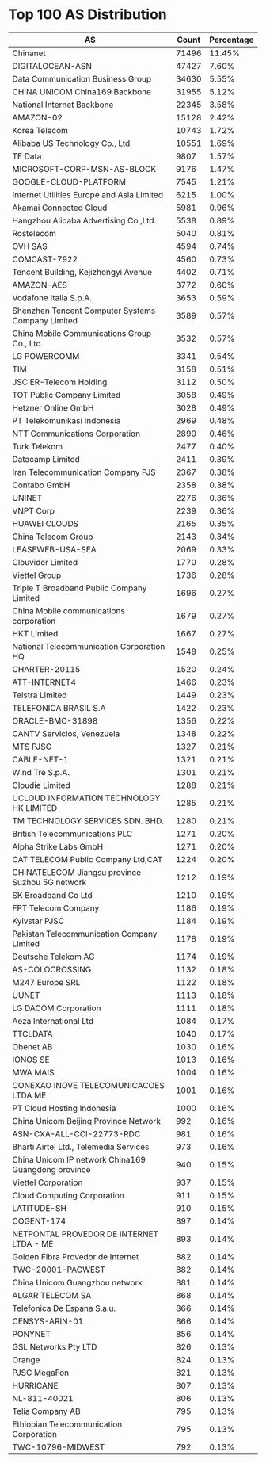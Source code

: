 # Top 100 AS Distribution
| AS | Count | Percentage |
|----|----|----|
| Chinanet | 71496 | 11.45% |
| DIGITALOCEAN-ASN | 47427 | 7.60% |
| Data Communication Business Group | 34630 | 5.55% |
| CHINA UNICOM China169 Backbone | 31955 | 5.12% |
| National Internet Backbone | 22345 | 3.58% |
| AMAZON-02 | 15128 | 2.42% |
| Korea Telecom | 10743 | 1.72% |
| Alibaba US Technology Co., Ltd. | 10551 | 1.69% |
| TE Data | 9807 | 1.57% |
| MICROSOFT-CORP-MSN-AS-BLOCK | 9176 | 1.47% |
| GOOGLE-CLOUD-PLATFORM | 7545 | 1.21% |
| Internet Utilities Europe and Asia Limited | 6215 | 1.00% |
| Akamai Connected Cloud | 5981 | 0.96% |
| Hangzhou Alibaba Advertising Co.,Ltd. | 5538 | 0.89% |
| Rostelecom | 5040 | 0.81% |
| OVH SAS | 4594 | 0.74% |
| COMCAST-7922 | 4560 | 0.73% |
| Tencent Building, Kejizhongyi Avenue | 4402 | 0.71% |
| AMAZON-AES | 3772 | 0.60% |
| Vodafone Italia S.p.A. | 3653 | 0.59% |
| Shenzhen Tencent Computer Systems Company Limited | 3589 | 0.57% |
| China Mobile Communications Group Co., Ltd. | 3532 | 0.57% |
| LG POWERCOMM | 3341 | 0.54% |
| TIM | 3158 | 0.51% |
| JSC ER-Telecom Holding | 3112 | 0.50% |
| TOT Public Company Limited | 3058 | 0.49% |
| Hetzner Online GmbH | 3028 | 0.49% |
| PT Telekomunikasi Indonesia | 2969 | 0.48% |
| NTT Communications Corporation | 2890 | 0.46% |
| Turk Telekom | 2477 | 0.40% |
| Datacamp Limited | 2411 | 0.39% |
| Iran Telecommunication Company PJS | 2367 | 0.38% |
| Contabo GmbH | 2358 | 0.38% |
| UNINET | 2276 | 0.36% |
| VNPT Corp | 2239 | 0.36% |
| HUAWEI CLOUDS | 2165 | 0.35% |
| China Telecom Group | 2143 | 0.34% |
| LEASEWEB-USA-SEA | 2069 | 0.33% |
| Clouvider Limited | 1770 | 0.28% |
| Viettel Group | 1736 | 0.28% |
| Triple T Broadband Public Company Limited | 1696 | 0.27% |
| China Mobile communications corporation | 1679 | 0.27% |
| HKT Limited | 1667 | 0.27% |
| National Telecommunication Corporation HQ | 1548 | 0.25% |
| CHARTER-20115 | 1520 | 0.24% |
| ATT-INTERNET4 | 1466 | 0.23% |
| Telstra Limited | 1449 | 0.23% |
| TELEFONICA BRASIL S.A | 1422 | 0.23% |
| ORACLE-BMC-31898 | 1356 | 0.22% |
| CANTV Servicios, Venezuela | 1348 | 0.22% |
| MTS PJSC | 1327 | 0.21% |
| CABLE-NET-1 | 1321 | 0.21% |
| Wind Tre S.p.A. | 1301 | 0.21% |
| Cloudie Limited | 1288 | 0.21% |
| UCLOUD INFORMATION TECHNOLOGY HK LIMITED | 1285 | 0.21% |
| TM TECHNOLOGY SERVICES SDN. BHD. | 1280 | 0.21% |
| British Telecommunications PLC | 1271 | 0.20% |
| Alpha Strike Labs GmbH | 1271 | 0.20% |
| CAT TELECOM Public Company Ltd,CAT | 1224 | 0.20% |
| CHINATELECOM Jiangsu province Suzhou 5G network | 1212 | 0.19% |
| SK Broadband Co Ltd | 1210 | 0.19% |
| FPT Telecom Company | 1186 | 0.19% |
| Kyivstar PJSC | 1184 | 0.19% |
| Pakistan Telecommunication Company Limited | 1178 | 0.19% |
| Deutsche Telekom AG | 1174 | 0.19% |
| AS-COLOCROSSING | 1132 | 0.18% |
| M247 Europe SRL | 1122 | 0.18% |
| UUNET | 1113 | 0.18% |
| LG DACOM Corporation | 1111 | 0.18% |
| Aeza International Ltd | 1084 | 0.17% |
| TTCLDATA | 1040 | 0.17% |
| Obenet AB | 1030 | 0.16% |
| IONOS SE | 1013 | 0.16% |
| MWA MAIS | 1004 | 0.16% |
| CONEXAO INOVE TELECOMUNICACOES LTDA ME | 1001 | 0.16% |
| PT Cloud Hosting Indonesia | 1000 | 0.16% |
| China Unicom Beijing Province Network | 992 | 0.16% |
| ASN-CXA-ALL-CCI-22773-RDC | 981 | 0.16% |
| Bharti Airtel Ltd., Telemedia Services | 973 | 0.16% |
| China Unicom IP network China169 Guangdong province | 940 | 0.15% |
| Viettel Corporation | 937 | 0.15% |
| Cloud Computing Corporation | 911 | 0.15% |
| LATITUDE-SH | 910 | 0.15% |
| COGENT-174 | 897 | 0.14% |
| NETPONTAL PROVEDOR DE INTERNET LTDA - ME | 893 | 0.14% |
| Golden Fibra Provedor de Internet | 882 | 0.14% |
| TWC-20001-PACWEST | 882 | 0.14% |
| China Unicom Guangzhou network | 881 | 0.14% |
| ALGAR TELECOM SA | 868 | 0.14% |
| Telefonica De Espana S.a.u. | 866 | 0.14% |
| CENSYS-ARIN-01 | 866 | 0.14% |
| PONYNET | 856 | 0.14% |
| GSL Networks Pty LTD | 826 | 0.13% |
| Orange | 824 | 0.13% |
| PJSC MegaFon | 821 | 0.13% |
| HURRICANE | 807 | 0.13% |
| NL-811-40021 | 806 | 0.13% |
| Telia Company AB | 795 | 0.13% |
| Ethiopian Telecommunication Corporation | 795 | 0.13% |
| TWC-10796-MIDWEST | 792 | 0.13% |
